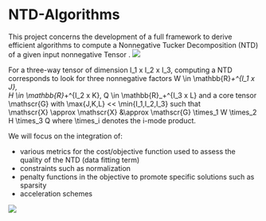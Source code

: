 # NTD-Algorithms
This project concerns the development of a full framework to derive efficient algorithms to compute a Nonnegative Tucker Decomposition (NTD) of a given
input nonnegative Tensor . <img src="https://render.githubusercontent.com/render/math?math\mathscr{X}">

For a three-way tensor of dimension I_1 x I_2 x I_3, computing a NTD corresponds to look for three nonnegative factors W \in \mathbb{R}_+^{I_1 x J},  
H \in \mathbb{R}_+^{I_2 x K}, Q \in \mathbb{R}_+^{I_3 x L} and a core tensor \mathscr{G} with \max{J,K,L} << \min{I_1,I_2,I_3} such that  
\mathscr{X} \approx \mathscr{X} &\approx \mathscr{G} \times_1 W \times_2 H \times_3 Q
where \times_i denotes the i-mode product.

We will focus on the integration of:
  - various metrics for the cost/objective function used to assess the quality of the NTD (data fitting term)
  - constraints such as normalization
  - penalty functions in the objective to promote specific solutions such as sparsity
  - acceleration schemes
  

<img src="https://render.githubusercontent.com/render/math?math=e^{i \pi} = -1">
